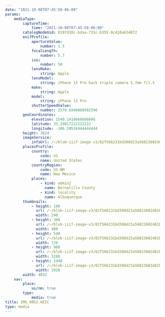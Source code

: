 ```yaml
---
date: "2021-10-08T07:45:58-06:00"
params:
    mediaType:
        captureTime:
            time: "2021-10-08T07:45:58-06:00"
        catalogNodeUid: 0197d10c-bdaa-731c-b355-8c428a634072
        exifProfile:
            apertureValue:
                number: 1.5
            focalLength:
                number: 5.7
            iso:
                number: 50
            lensMake:
                string: Apple
            lensModel:
                string: iPhone 13 Pro back triple camera 5.7mm f/1.5
            make:
                string: Apple
            model:
                string: iPhone 13 Pro
            shutterSpeedValue:
                number: 2570.6940860502596
        geoCoordinates:
            elevation: 1540.1418666666666
            latitude: 35.19817222222222
            longitude: -106.59534444444444
        height: 3024
        imageService:
            infoUrl: /~/blob-iiif-image-v3/82f566231bd308d23a58823602481bf26f8e362c2b067f4a93398fc259e0e6ae/info.json
        placesProfile:
            country:
                code: US
                name: United States
            countryRegion:
                code: US-NM
                name: New Mexico
            places:
                - kind: admin2
                  name: Bernalillo County
                - kind: locality
                  name: Albuquerque
        thumbnails:
            - height: 180
              url: /~/blob-iiif-image-v3/82f566231bd308d23a58823602481bf26f8e362c2b067f4a93398fc259e0e6ae/full/240%2C180/0/default.jpg
              width: 240
            - height: 360
              url: /~/blob-iiif-image-v3/82f566231bd308d23a58823602481bf26f8e362c2b067f4a93398fc259e0e6ae/full/480%2C360/0/default.jpg
              width: 480
            - height: 540
              url: /~/blob-iiif-image-v3/82f566231bd308d23a58823602481bf26f8e362c2b067f4a93398fc259e0e6ae/full/720%2C540/0/default.jpg
              width: 720
            - height: 960
              url: /~/blob-iiif-image-v3/82f566231bd308d23a58823602481bf26f8e362c2b067f4a93398fc259e0e6ae/full/1280%2C960/0/default.jpg
              width: 1280
            - height: 1440
              url: /~/blob-iiif-image-v3/82f566231bd308d23a58823602481bf26f8e362c2b067f4a93398fc259e0e6ae/full/1920%2C1440/0/default.jpg
              width: 1920
        width: 4032
    nav:
        place:
            us/nm: true
        type:
            media: true
title: IMG_0052.HEIC
type: media
---
```

